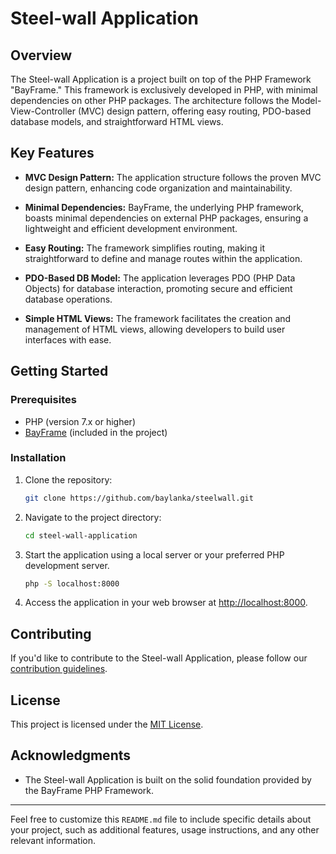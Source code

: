 # Steel-wall Application

## Overview

The Steel-wall Application is a project built on top of the PHP Framework "BayFrame." This framework is exclusively developed in PHP, with minimal dependencies on other PHP packages. The architecture follows the Model-View-Controller (MVC) design pattern, offering easy routing, PDO-based database models, and straightforward HTML views.

## Key Features

- **MVC Design Pattern:** The application structure follows the proven MVC design pattern, enhancing code organization and maintainability.

- **Minimal Dependencies:** BayFrame, the underlying PHP framework, boasts minimal dependencies on external PHP packages, ensuring a lightweight and efficient development environment.

- **Easy Routing:** The framework simplifies routing, making it straightforward to define and manage routes within the application.

- **PDO-Based DB Model:** The application leverages PDO (PHP Data Objects) for database interaction, promoting secure and efficient database operations.

- **Simple HTML Views:** The framework facilitates the creation and management of HTML views, allowing developers to build user interfaces with ease.

## Getting Started

### Prerequisites

- PHP (version 7.x or higher)
- [BayFrame](https://bayframe.example.com) (included in the project)

### Installation

1. Clone the repository:

    ```bash
    git clone https://github.com/baylanka/steelwall.git
    ```

2. Navigate to the project directory:

    ```bash
    cd steel-wall-application
    ```

3. Start the application using a local server or your preferred PHP development server.

    ```bash
    php -S localhost:8000
    ```

4. Access the application in your web browser at [http://localhost:8000](http://localhost:8000).

## Contributing

If you'd like to contribute to the Steel-wall Application, please follow our [contribution guidelines](CONTRIBUTING.md).

## License

This project is licensed under the [MIT License](LICENSE).

## Acknowledgments

- The Steel-wall Application is built on the solid foundation provided by the BayFrame PHP Framework.

---

Feel free to customize this `README.md` file to include specific details about your project, such as additional features, usage instructions, and any other relevant information.